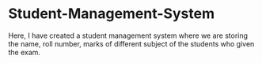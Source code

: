 # Student-Management-System
Here, I have created a student management system where we are storing the name, roll number, marks of different subject of the students who given the exam.
